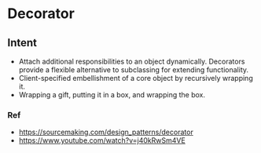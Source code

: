 # Decorator

## Intent

- Attach additional responsibilities to an object dynamically. Decorators provide a flexible alternative to subclassing for extending functionality.
- Client-specified embellishment of a core object by recursively wrapping it.
- Wrapping a gift, putting it in a box, and wrapping the box.

### Ref

- https://sourcemaking.com/design_patterns/decorator
- https://www.youtube.com/watch?v=j40kRwSm4VE
